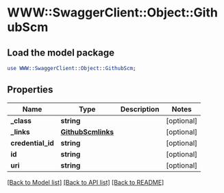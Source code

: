 # WWW::SwaggerClient::Object::GithubScm

## Load the model package
```perl
use WWW::SwaggerClient::Object::GithubScm;
```

## Properties
Name | Type | Description | Notes
------------ | ------------- | ------------- | -------------
**_class** | **string** |  | [optional] 
**_links** | [**GithubScmlinks**](GithubScmlinks.md) |  | [optional] 
**credential_id** | **string** |  | [optional] 
**id** | **string** |  | [optional] 
**uri** | **string** |  | [optional] 

[[Back to Model list]](../README.md#documentation-for-models) [[Back to API list]](../README.md#documentation-for-api-endpoints) [[Back to README]](../README.md)



